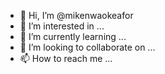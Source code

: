 - 👋 Hi, I’m @mikenwaokeafor
- 👀 I’m interested in ...
- 🌱 I’m currently learning ...
- 💞️ I’m looking to collaborate on ...
- 📫 How to reach me ...

<!---
mikenwaokeafor/mikenwaokeafor is a ✨ special ✨ repository because its `README.md` (this file) appears on your GitHub profile.
You can click the Preview link to take a look at your changes.
--->
